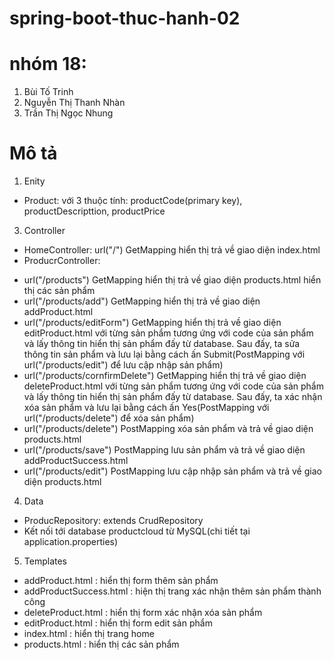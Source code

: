 # spring-boot-thuc-hanh-02

# nhóm 18:
1. Bùi Tố Trinh
2. Nguyễn Thị Thanh Nhàn
3. Trần Thị Ngọc Nhung

# Mô tả 
1. Enity
- Product: với 3 thuộc tính: productCode(primary key), productDescripttion, productPrice
3. Controller
- HomeController: url("/") GetMapping hiển thị trả về giao diện index.html
- ProducrController:
+ url("/products") GetMapping hiển thị trả về giao diện products.html hiển thị các sản phẩm
+ url("/products/add") GetMapping hiển thị trả về giao diện addProduct.html
+ url("/products/editForm") GetMapping hiển thị trả về giao diện editProduct.html với từng sản phẩm tương ứng với code của sản phẩm và lấy thông tin hiển thị sản phẩm đấy từ database. Sau đấy, ta sửa thông tin sản phẩm và lưu lại bằng cách ấn Submit(PostMapping với url("/products/edit") để lưu cập nhập sản phẩm)
+ url("/products/cornfirmDelete") GetMapping hiển thị trả về giao diện deleteProduct.html với từng sản phẩm tương ứng với code của sản phẩm và lấy thông tin hiển thị sản phẩm đấy từ database. Sau đấy, ta xác nhận xóa sản phẩm và lưu lại bằng cách ấn Yes(PostMapping với url("/products/delete") để xóa sản phẩm)
+ url("/products/delete") PostMapping xóa sản phẩm và trả về giao diện products.html
+ url("/products/save") PostMapping lưu sản phẩm và trả về giao diện addProductSuccess.html
+ url("/products/edit") PostMapping lưu cập nhập sản phẩm và trả về giao diện products.html
4. Data
- ProducRepository: extends CrudRepository
- Kết nối tới database productcloud từ MySQL(chi tiết tại application.properties)
5. Templates
- addProduct.html : hiển thị form thêm sản phẩm
- addProductSuccess.html : hiện thị trang xác nhận thêm sản phẩm thành công
- deleteProduct.html : hiển thị form xác nhận xóa sản phẩm
- editProduct.html : hiển thị form edit sản phẩm
- index.html : hiển thị trang home
- products.html : hiển thị các sản phẩm

